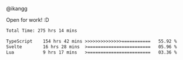 @ikangg

Open for work! :D

<!--START_SECTION:waka-->

```txt
Total Time: 275 hrs 14 mins

TypeScript    154 hrs 42 mins >>>>>>>>>>>>>>===========   55.92 %
Svelte        16 hrs 28 mins  >========================   05.96 %
Lua           9 hrs 17 mins   >========================   03.36 %
```

<!--END_SECTION:waka-->

